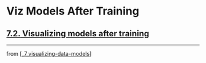 # Viz Models After Training

## [**7.2.** Visualizing models after training](https://livebook.manning.com/book/deep-learning-with-javascript/chapter-7/81)

---
from [[_7_visualizing-data-models]]

[//begin]: # "Autogenerated link references for markdown compatibility"
[_7_visualizing-data-models]: ../_7_visualizing-data-models.md "Viz Data & Models"
[//end]: # "Autogenerated link references"
